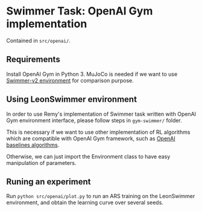 # Swimmer Task: OpenAI Gym implementation
Contained in `src/openai/`.

## Requirements
Install OpenAI Gym in Python 3. MuJoCo is needed if we want to use [Swimmer-v2 environment](https://gym.openai.com/envs/Swimmer-v2/) for comparison purpose.

## Using LeonSwimmer environment
In order to use Remy's implementation of Swimmer task written with OpenAI Gym environment interface, please follow steps in `gym-swimmer/` folder.

This is necessary if we want to use other implementation of RL algorithms which are compatible with OpenAI Gym framework, such as [OpenAI baselines algorithms](https://github.com/openai/baselines).

Otherwise, we can just import the Environment class to have easy manipulation of parameters.

## Runing an experiment
Run `python src/openai/plot.py` to run an ARS training on the LeonSwimmer environment, and obtain the learning curve over several seeds.
